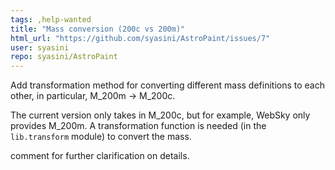 ```yaml
---
tags: ,help-wanted
title: "Mass conversion (200c vs 200m)"
html_url: "https://github.com/syasini/AstroPaint/issues/7"
user: syasini
repo: syasini/AstroPaint
---
```


Add transformation method for converting different mass definitions to each other, in particular, M_200m -> M_200c. 

The current version only takes in M_200c, but for example, WebSky only provides M_200m. A transformation function is needed (in the `lib.transform` module) to convert the mass. 

comment for further clarification on details. 